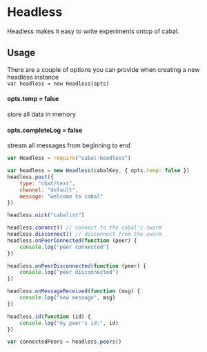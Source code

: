 # Headless
Headless makes it easy to write experiments ontop of cabal.

## Usage
There are a couple of options you can provide when creating a new headless instance  
`var headless = new Headless(opts)`
#### opts.temp = false
store all data in memory

#### opts.completeLog = false
stream all messages from beginning to end

```js
var Headless = require("cabal-headless")

var headless = new Headless(cabalKey, { opts.temp: false })
headless.post({
    type: "chat/text",
    channel: "default",
    message: "welcome to cabal"
})

headless.nick("cabalist")

headless.connect() // connect to the cabal's swarm
headless.disconnect() // disconnect from the swarm
headless.onPeerConnected(function (peer) {
    console.log("peer connected")
})

headless.onPeerDisconnected(function (peer) {
    console.log("peer disconnected")
})

headless.onMessageReceived(function (msg) {
    console.log("new message", msg)
})

headless.id(function (id) {
    console.log("my peer's id:", id)
})

var connectedPeers = headless.peers()
```
